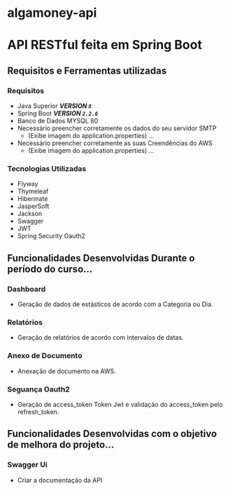 # algamoney-api

# API RESTful feita em Spring Boot

## Requisitos e Ferramentas utilizadas

### Requisitos 

- Java Superior ***VERSION `8`***
- Spring Boot ***VERSION `2.2.6`***
- Banco de Dados MYSQL 80 
- Necessário preencher corretamente os dados do seu servidor SMTP
   - (Exibe imagem do application.properties) ...
- Necessário preencher corretamente as suas Creendências do AWS
  - (Exibe imagem do application.properties) ...
 
 ### Tecnologias Utilizadas
 - Flyway
 - Thymeleaf
 - Hibermate
 - JasperSoft
 - Jackson
 - Swagger
 - JWT
 - Spring Security Oauth2

## Funcionalidades Desenvolvidas Durante o período do curso...

### Dashboard
  - Geração de dados de estásticos de acordo com a Categoria ou Dia.
  
### Relatórios
 - Geração de relatórios de acordo com intervalos de datas.
 
### Anexo de Documento
 - Anexação de documento na AWS.
 
### Seguança Oauth2 
  - Geração de access_token Token Jwt e validação do access_token pelo refresh_token.

## Funcionalidades Desenvolvidas com o objetivo de melhora do projeto...

### Swagger Ui
  - Criar a documentação da API 
